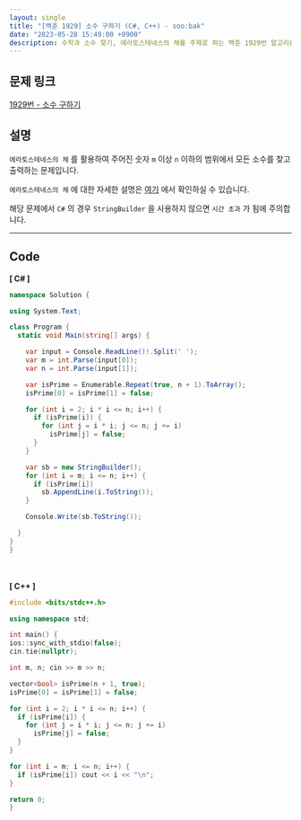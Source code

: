 ```yaml
---
layout: single
title: "[백준 1929] 소수 구하기 (C#, C++) - soo:bak"
date: "2023-05-28 15:49:00 +0900"
description: 수학과 소수 찾기, 에라토스테네스의 체를 주제로 하는 백준 1929번 알고리즘 문제를 C# 과 C++ 로 풀이 및 해설
---
```


## 문제 링크
  [1929번 - 소수 구하기](https://www.acmicpc.net/problem/1929)

## 설명
`에라토스테네스의 체` 를 활용하여 주어진 숫자 `m` 이상 `n` 이하의 범위에서 모든 소수를 찾고 출력하는 문제입니다. <br>

`에라토스테네스의 체` 에 대한 자세한 설명은 [여기](https://soo-bak.github.io/algorithm/theory/) 에서 확인하실 수 있습니다. <br>

해당 문제에서 `C#` 의 경우 `StringBuilder` 을 사용하지 않으면 `시간 초과` 가 됨에 주의합니다.<br>
- - -

## Code
<b>[ C# ] </b>
<br>

  ```c#
namespace Solution {

  using System.Text;

  class Program {
    static void Main(string[] args) {

      var input = Console.ReadLine()!.Split(' ');
      var m = int.Parse(input[0]);
      var n = int.Parse(input[1]);

      var isPrime = Enumerable.Repeat(true, n + 1).ToArray();
      isPrime[0] = isPrime[1] = false;

      for (int i = 2; i * i <= n; i++) {
        if (isPrime[i]) {
          for (int j = i * i; j <= n; j += i)
            isPrime[j] = false;
        }
      }

      var sb = new StringBuilder();
      for (int i = m; i <= n; i++) {
        if (isPrime[i])
          sb.AppendLine(i.ToString());
      }

      Console.Write(sb.ToString());

    }
  }
}
  ```
<br><br>
<b>[ C++ ] </b>
<br>

  ```c++
#include <bits/stdc++.h>

using namespace std;

int main() {
  ios::sync_with_stdio(false);
  cin.tie(nullptr);

  int m, n; cin >> m >> n;

  vector<bool> isPrime(n + 1, true);
  isPrime[0] = isPrime[1] = false;

  for (int i = 2; i * i <= n; i++) {
    if (isPrime[i]) {
      for (int j = i * i; j <= n; j += i)
        isPrime[j] = false;
    }
  }

  for (int i = m; i <= n; i++) {
    if (isPrime[i]) cout << i << "\n";
  }

  return 0;
}
  ```
